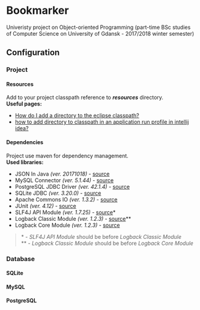 # Bookmarker
Univeristy project on Object-oriented Programming (part-time BSc studies of Computer Science on University of Gdansk - 2017/2018 winter semester)

## Configuration
### Project
#### Resources
Add to your project classpath reference to ***resources*** directory. <br>
**Useful pages:**
* [How do I add a directory to the eclipse classpath?](https://stackoverflow.com/a/25163361)
* [how to add directory to classpath in an application run profile in intellij idea?](https://stackoverflow.com/a/24843914)

#### Dependencies
Project use maven for dependency management. <br>
**Used libraries:**
* JSON In Java *(ver. 20171018)* - [source](https://mvnrepository.com/artifact/org.json/json/20171018)
* MySQL Connector *(ver. 5.1.44)* - [source](https://mvnrepository.com/artifact/mysql/mysql-connector-java/5.1.44)
* PostgreSQL JDBC Driver *(ver. 42.1.4)* - [source](https://mvnrepository.com/artifact/org.postgresql/postgresql/42.1.4)
* SQLite JDBC *(ver. 3.20.0)* - [source](https://mvnrepository.com/artifact/org.xerial/sqlite-jdbc/3.20.0)
* Apache Commons IO *(ver. 1.3.2)* - [source](https://mvnrepository.com/artifact/commons-io/commons-io/1.3.2)
* JUnit *(ver. 4.12)* - [source](https://mvnrepository.com/artifact/junit/junit/4.12)
* SLF4J API Module *(ver. 1.7.25)* - [source](https://mvnrepository.com/artifact/org.slf4j/slf4j-api/1.7.25)*
* Logback Classic Module *(ver. 1.2.3)* - [source](https://mvnrepository.com/artifact/ch.qos.logback/logback-classic/1.2.3)**
* Logback Core Module *(ver. 1.2.3)* - [source](https://mvnrepository.com/artifact/ch.qos.logback/logback-core/1.2.3)

> \* - *SLF4J API Module* should be before *Logback Classic Module* <br/>
> \** - *Logback Classic Module* should be before *Logback Core Module*

### Database
#### SQLite
#### MySQL
#### PostgreSQL
